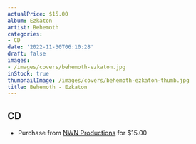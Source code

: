```yaml
---
actualPrice: $15.00
album: Ezkaton
artist: Behemoth
categories:
- CD
date: '2022-11-30T06:10:28'
draft: false
images:
- /images/covers/behemoth-ezkaton.jpg
inStock: true
thumbnailImage: /images/covers/behemoth-ezkaton-thumb.jpg
title: Behemoth - Ezkaton
---
```


## CD
* Purchase from [NWN Productions](http://shop.nwnprod.com/index.php?route=product/product&path=93&product_id=19943&sort=pd.name&order=ASC) for $15.00
